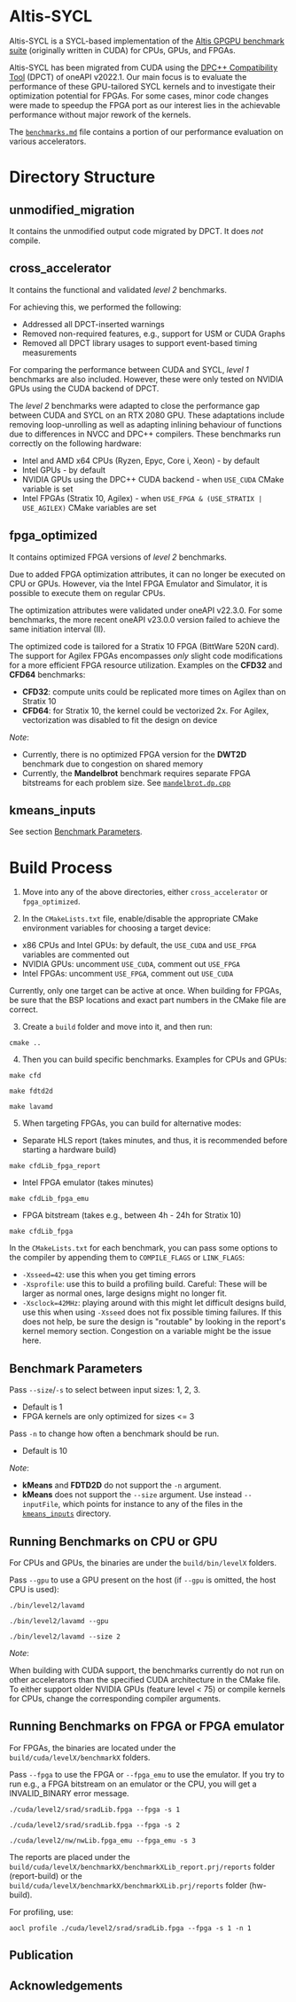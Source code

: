 # Altis-SYCL

Altis-SYCL is a SYCL-based implementation of the [Altis GPGPU benchmark suite](https://github.com/utcs-scea/altis) (originally written in CUDA) for CPUs, GPUs, and FPGAs.

Altis-SYCL has been migrated from CUDA using the [DPC++ Compatibility Tool](https://www.intel.com/content/www/us/en/developer/tools/oneapi/dpc-compatibility-tool.html) (DPCT) of oneAPI v2022.1. Our main focus is to evaluate the performance of these GPU-tailored SYCL kernels and to investigate their optimization potential for FPGAs. For some cases, minor code changes were made to speedup the FPGA port as our interest lies in the achievable performance without major rework of the kernels.

The [`benchmarks.md`](benchmarks.md) file contains a portion of our performance evaluation on various accelerators.

# Directory Structure

## unmodified_migration
It contains the unmodified output code migrated by DPCT. It does _not_ compile.

## cross_accelerator
It contains the functional and validated _level 2_ benchmarks. 

For achieving this, we performed the following:
- Addressed all DPCT-inserted warnings
- Removed non-required features, e.g., support for USM or CUDA Graphs
- Removed all DPCT library usages to support event-based timing measurements

For comparing the performance between CUDA and SYCL, _level 1_ benchmarks are also included. However, these were only tested on NVIDIA GPUs using the CUDA backend of DPCT.

The _level 2_ benchmarks were adapted to close the performance gap between CUDA and SYCL on an RTX 2080 GPU. These adaptations include removing loop-unrolling as well as adapting inlining behaviour of functions due to differences in NVCC and DPC++ compilers. These benchmarks run correctly on the following hardware:
* Intel and AMD x64 CPUs (Ryzen, Epyc, Core i, Xeon) - by default
* Intel GPUs - by default
* NVIDIA GPUs using the DPC++ CUDA backend - when `USE_CUDA` CMake variable is set
* Intel FPGAs (Stratix 10, Agilex) - when `USE_FPGA & (USE_STRATIX | USE_AGILEX)` CMake variables are set

## fpga_optimized
It contains optimized FPGA versions of _level 2_ benchmarks. 

Due to added FPGA optimization attributes, it can no longer be executed on CPU or GPUs. However, via the Intel FPGA Emulator and Simulator, it is possible to execute them on regular CPUs. 

The optimization attributes were validated under oneAPI v22.3.0. For some benchmarks, the more recent oneAPI v23.0.0 version failed to achieve the same initiation interval (II).

The optimized code is tailored for a Stratix 10 FPGA (BittWare 520N card). The support for Agilex FPGAs encompasses _only_ slight code modifications for a more efficient FPGA resource utilization. Examples on the **CFD32** and **CFD64** benchmarks:
- **CFD32**: compute units could be replicated more times on Agilex than on Stratix 10
- **CFD64**: for Stratix 10, the kernel could be vectorized 2x. For Agilex, vectorization was disabled to fit the design on device

_Note_:
- Currently, there is no optimized FPGA version for the **DWT2D** benchmark due to congestion on shared memory
- Currently, the **Mandelbrot** benchmark requires separate  FPGA bitstreams for each problem size. See [`mandelbrot.dp.cpp`](fpga_optimized/cuda/level2/mandelbrot/mandelbrot.dp.cpp#L42)

## kmeans_inputs
See section [Benchmark Parameters](#benchmark-parameters).

# Build Process
1. Move into any of the above directories, either `cross_accelerator` or `fpga_optimized`. 

2. In the `CMakeLists.txt` file, enable/disable the appropriate CMake environment variables for choosing a target device:
- x86 CPUs and Intel GPUs: by default, the `USE_CUDA` and `USE_FPGA` variables are commented out
- NVIDIA GPUs: uncomment `USE_CUDA`, comment out `USE_FPGA`
- Intel FPGAs: uncomment `USE_FPGA`, comment out `USE_CUDA`

Currently, only one target can be active at once. When building for FPGAs, be sure that the BSP locations and exact part numbers in the CMake file are correct. 

3. Create a `build` folder and move into it, and then run:

```
cmake ..
```

4. Then you can build specific benchmarks. Examples for CPUs and GPUs:

```
make cfd
```

```
make fdtd2d
```

```
make lavamd
```

5. When targeting FPGAs, you can build for alternative modes: 
- Separate HLS report (takes minutes, and thus, it is recommended before starting a hardware build)
```
make cfdLib_fpga_report
```
- Intel FPGA emulator (takes minutes)
```
make cfdLib_fpga_emu
```
- FPGA bitstream (takes e.g., between 4h - 24h for Stratix 10)
```
make cfdLib_fpga
```

In the `CMakeLists.txt` for each benchmark, you can pass some options to the compiler by appending them to `COMPILE_FLAGS` or `LINK_FLAGS`:
- `-Xsseed=42`: use this when you get timing errors
- `-Xsprofile`: use this to build a profiling build. Careful: These will be larger as normal ones, large designs might no longer fit.
- `-Xsclock=42MHz`: playing around with this might let difficult designs build, use this when using `-Xsseed` does not fix possible timing failures. If this does not help, be sure the design is "routable" by looking in the report's kernel memory section. Congestion on a variable might be the issue here.

## Benchmark Parameters
Pass `--size`/`-s` to select between input sizes: 1, 2, 3.
- Default is 1
- FPGA kernels are only optimized for sizes <= 3

Pass `-n` to change how often a benchmark should be run. 
- Default is 10

_Note_:
- **kMeans** and **FDTD2D** do not support the `-n` argument.
- **kMeans** does not support the `--size` argument. Use instead `--inputFile`, which points for instance to any of the files in the [`kmeans_inputs`](kmeans_inputs/) directory.

## Running Benchmarks on CPU or GPU

For CPUs and GPUs, the binaries are under the `build/bin/levelX` folders.

Pass `--gpu` to use a GPU present on the host (if `--gpu` is omitted, the host CPU is used):

```
./bin/level2/lavamd
```

```
./bin/level2/lavamd --gpu
```

```
./bin/level2/lavamd --size 2
```

_Note_:

When building with CUDA support, the benchmarks currently do not run on other accelerators than the specified CUDA architecture in the CMake file. To either support older NVIDIA GPUs (feature level < 75) or compile kernels for CPUs, change the corresponding compiler arguments.

## Running Benchmarks on FPGA or FPGA emulator
For FPGAs, the binaries are located under the `build/cuda/levelX/benchmarkX` folders.

Pass `--fpga` to use the FPGA or `--fpga_emu` to use the emulator. If you try to run e.g., a FPGA bitstream on an emulator or the CPU, you will get a INVALID_BINARY error message.

```
./cuda/level2/srad/sradLib.fpga --fpga -s 1
```

```
./cuda/level2/srad/sradLib.fpga --fpga -s 2
```

```
./cuda/level2/nw/nwLib.fpga_emu --fpga_emu -s 3
```

The reports are placed under the `build/cuda/levelX/benchmarkX/benchmarkXLib_report.prj/reports` folder (report-build) or the `build/cuda/levelX/benchmarkX/benchmarkXLib.prj/reports` folder (hw-build).

For profiling, use:

```
aocl profile ./cuda/level2/srad/sradLib.fpga --fpga -s 1 -n 1
```

## Publication

## Acknowledgements

